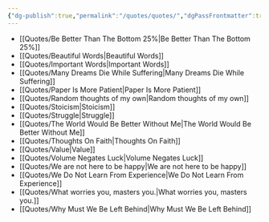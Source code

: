 ```yaml
---
{"dg-publish":true,"permalink":"/quotes/quotes/","dgPassFrontmatter":true,"noteIcon":"1","created":"2023-11-14T21:08:39.700+05:30","updated":"2023-12-12T23:34:39.409+05:30"}
---
```



- [[Quotes/Be Better Than The Bottom 25%\|Be Better Than The Bottom 25%]]
- [[Quotes/Beautiful Words\|Beautiful Words]]
- [[Quotes/Important Words\|Important Words]]
- [[Quotes/Many Dreams Die While Suffering\|Many Dreams Die While Suffering]]
- [[Quotes/Paper Is More Patient\|Paper Is More Patient]]
- [[Quotes/Random thoughts of my own\|Random thoughts of my own]]
- [[Quotes/Stoicism\|Stoicism]]
- [[Quotes/Struggle\|Struggle]]
- [[Quotes/The World Would Be Better Without Me\|The World Would Be Better Without Me]]
- [[Quotes/Thoughts On Faith\|Thoughts On Faith]]
- [[Quotes/Value\|Value]]
- [[Quotes/Volume Negates Luck\|Volume Negates Luck]]
- [[Quotes/We are not here to be happy\|We are not here to be happy]]
- [[Quotes/We Do Not Learn From Experience\|We Do Not Learn From Experience]]
- [[Quotes/What worries you, masters you.\|What worries you, masters you.]]
- [[Quotes/Why Must We Be Left Behind\|Why Must We Be Left Behind]]

